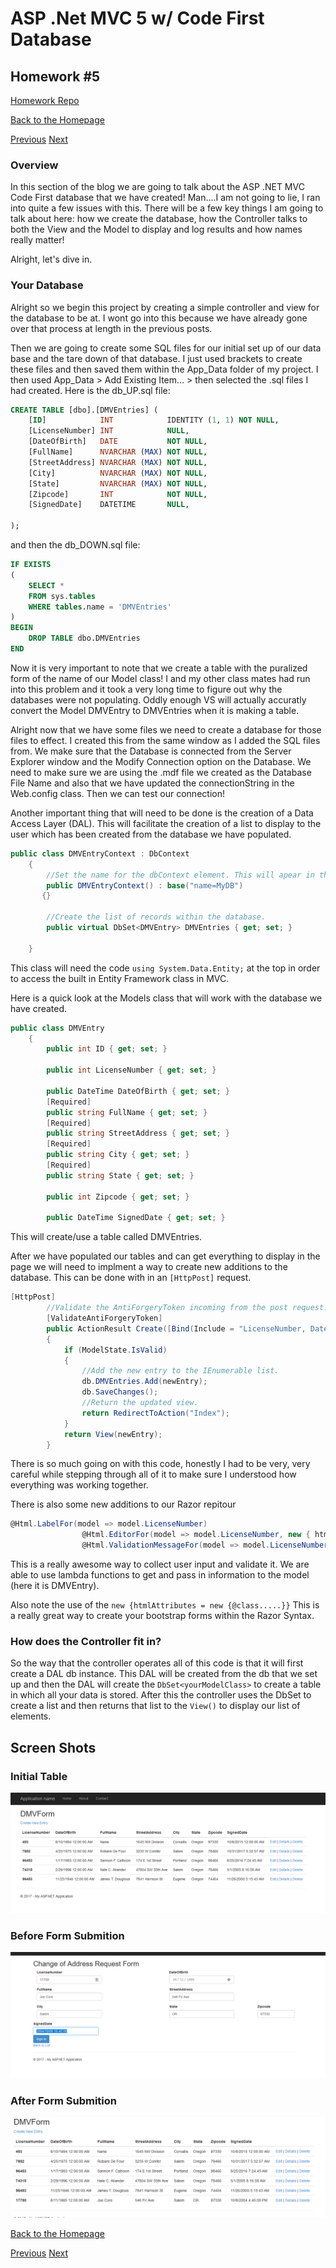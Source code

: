 # ASP .Net MVC 5 w/ Code First Database

## Homework #5
[Homework Repo](https://github.com/sonicScape211/sonicScape211.github.io/tree/master/460hw/hw5)

[Back to the Homepage](../../)

[Previous](../hw4)
[Next](../hw6)

### Overview
In this section of the blog we are going to talk about the ASP .NET MVC Code First database that we have created! Man....I am not going to lie, I ran into quite a few issues with this. There will be a few key things I am going to talk about here: how we create the database, how the Controller talks to both the View and the Model to display and log results and how names really matter!

Alright, let's dive in.

### Your Database

Alright so we begin this project by creating a simple controller and view for the database to be at. I wont go into this because we have already gone over that process at length in the previous posts.

Then we are going to create some SQL files for our initial set up of our data base and the tare down of that database. I just used brackets to create these files and then saved them within the App_Data folder of my project. I then used App_Data > Add Existing Item... > then selected the .sql files I had created. Here is the db_UP.sql file:
```sql
CREATE TABLE [dbo].[DMVEntries] (
    [ID]            INT            IDENTITY (1, 1) NOT NULL,
	[LicenseNumber]	INT			   NULL,
    [DateOfBirth]   DATE		   NOT NULL,
    [FullName]      NVARCHAR (MAX) NOT NULL,
    [StreetAddress] NVARCHAR (MAX) NOT NULL,
    [City]          NVARCHAR (MAX) NOT NULL,
    [State]         NVARCHAR (MAX) NOT NULL,
    [Zipcode]       INT            NOT NULL,
    [SignedDate]    DATETIME       NULL,
   
);
```

and then the db_DOWN.sql file:

```sql
IF EXISTS
(
    SELECT *
    FROM sys.tables
    WHERE tables.name = 'DMVEntries'
)
BEGIN
    DROP TABLE dbo.DMVEntries
END
```

Now it is very important to note that we create a table with the puralized form of the name of our Model class! I and my other class mates had run into this problem and it took a very long time to figure out why the databases were not populating. Oddly enough VS will actually accuratly convert the Model DMVEntry to DMVEntries when it is making a table.

Alright now that we have some files we need to create a database for those files to effect. I created this from the same window as I added the SQL files from.
We make sure that the Database is connected from the Server Explorer window and the Modify Connection option on the Database. We need to make sure we are using the .mdf file we created as the Database File Name and also that we have updated the connectionString in the Web.config class. Then we can test our connection!

Another important thing that will need to be done is the creation of a Data Access Layer (DAL). This will facilitate the creation of a list to display to the user which has been created from the database we have populated.

```csharp
public class DMVEntryContext : DbContext
    {
        //Set the name for the dbContext element. This will apear in the Web.config file.
        public DMVEntryContext() : base("name=MyDB")
       {}

        //Create the list of records within the database.
        public virtual DbSet<DMVEntry> DMVEntries { get; set; }

    }
```

This class will need the code `using System.Data.Entity;` at the top in order to access the built in Entity Framework class in MVC. 

Here is a quick look at the Models class that will work with the database we have created.

```csharp
public class DMVEntry
    {
        public int ID { get; set; }

        public int LicenseNumber { get; set; }

        public DateTime DateOfBirth { get; set; }
        [Required]
        public string FullName { get; set; }
        [Required]
        public string StreetAddress { get; set; }
        [Required]
        public string City { get; set; }
        [Required]
        public string State { get; set; }

        public int Zipcode { get; set; }

        public DateTime SignedDate { get; set; }
```

This will create/use a table called DMVEntries.

After we have populated our tables and can get everything to display in the page we will need to implment a way to create new additions to the database. This can be done with in an `[HttpPost]` request.

```csharp
[HttpPost]
        //Validate the AntiForgeryToken incoming from the post request.
        [ValidateAntiForgeryToken]
        public ActionResult Create([Bind(Include = "LicenseNumber, DateOfBirth, FullName, StreetAddress, City, State, Zipcode, SignedDate")] DMVEntry newEntry)
        {
            if (ModelState.IsValid)
            {
                //Add the new entry to the IEnumerable list.
                db.DMVEntries.Add(newEntry);
                db.SaveChanges();
                //Return the updated view.
                return RedirectToAction("Index");
            }
            return View(newEntry);
        }
```

There is so much going on with this code, honestly I had to be very, very careful while stepping through all of it to make sure I understood how everything was working together.

There is also some new additions to our Razor repitour

```csharp
@Html.LabelFor(model => model.LicenseNumber)
                @Html.EditorFor(model => model.LicenseNumber, new { htmlAttributes = new { @class = "form-control", @type = "number", @placeholder = "License Number"} })
                @Html.ValidationMessageFor(model => model.LicenseNumber, "", new { @class = "text-danger" })
```

This is a really awesome way to collect user input and validate it. We are able to use lambda functions to get and pass in information to the model (here it is DMVEntry).

Also note the use of the `new {htmlAttributes = new {@class.....}}` This is a really great way to create your bootstrap forms within the Razor Syntax.

### How does the Controller fit in?

So the way that the controller operates all of this code is that it will first create a DAL db instance. This DAL will be created from the db that we set up and then the DAL will create the `DbSet<yourModelClass>` to create a table in which all your data is stored. After this the controller uses the DbSet to create a list and then returns that list to the `View()` to display our list of elements.

## Screen Shots
### Initial Table
![](WebsiteScreenShots/InitialTable.PNG)

### Before Form Submition
![](WebsiteScreenShots/BeforeSubmit.PNG)

### After Form Submition
![](WebsiteScreenShots/AfterSubmit.PNG)


[Back to the Homepage](../../)

[Previous](../hw4)
[Next](../hw6)
